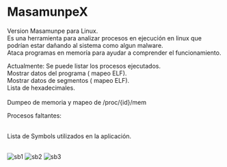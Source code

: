 # MasamunpeX
Version Masamunpe para Linux.<br>
Es una herramienta para analizar procesos en ejecución en linux que podrían estar dañando al sistema como algun malware.<br> Ataca programas en memoría para ayudar a comprender el funcionamiento.

Actualmente:
Se puede listar los procesos ejecutados.<br>
Mostrar datos del programa ( mapeo ELF).<br>
Mostrar datos de segmentos ( mapeo ELF).<br>
Lista de hexadecimales.<br><br>
Dumpeo de memoria y mapeo de /proc/{id}/mem<br>

Procesos faltantes:<br><br>

Lista de Symbols utilizados en la aplicación.<br><br>

![sb1](https://user-images.githubusercontent.com/50802374/161444288-f9e518e9-e16e-42f3-858a-6adb0e8ff4d3.png)
![sb2](https://user-images.githubusercontent.com/50802374/161444349-794371d3-699e-4d0d-ba57-d19410a247dc.png)
![sb3](https://user-images.githubusercontent.com/50802374/161444358-6eec2802-2eea-443b-85f8-a618fa96818e.png)

